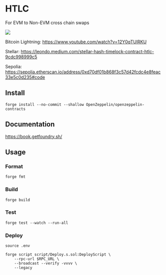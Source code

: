 # HTLC

For EVM to Non-EVM cross chain swaps


[![](https://github.com/leon-do/hash-timelock-contract/assets/19412160/698f151d-e11e-452e-877f-24b760dcd4c7)]([https://codecademy.com](https://www.youtube.com/watch?v=12Y0qTUlRKU))

Bitcoin Lightning: https://www.youtube.com/watch?v=12Y0qTUlRKU

Stellar: https://leondo.medium.com/stellar-hash-timelock-contract-htlc-9cdc998999c5

Sepolia: https://sepolia.etherscan.io/address/0xd70df01b868f3c57d42fcdc4e8feac33e5c0d235#code

## Install

```shell
forge install --no-commit --shallow OpenZeppelin/openzeppelin-contracts
```

## Documentation

https://book.getfoundry.sh/

## Usage

### Format

```shell
forge fmt
```

### Build

```shell
forge build
```

### Test

```shell
forge test --watch --run-all
```

### Deploy

```shell
source .env

forge script script/Deploy.s.sol:DeployScript \
    --rpc-url $RPC_URL \
    --broadcast --verify -vvvv \
    --legacy
```
